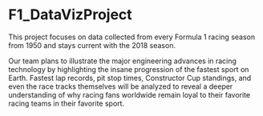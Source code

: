 # F1_DataVizProject
This project focuses on data collected from every Formula 1 racing season from 1950 and stays current with the 2018 season.

Our team plans to illustrate the major engineering advances in racing technology by highlighting the insane progression of the fastest sport on Earth. Fastest lap records, pit stop times, Constructor Cup standings, and even the race tracks themselves will be analyzed to reveal a deeper understanding of why racing fans worldwide remain loyal to their favorite racing teams in their favorite sport.
